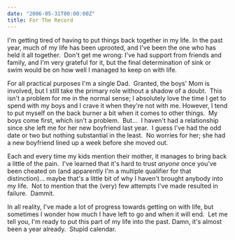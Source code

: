 ```yaml
---
date: "2006-05-31T00:00:00Z"
title: For The Record
---
```

I'm getting tired of having to put things back together in my life.
In the past year, much of my life has been uprooted, and I've been the one who has held it all together.  Don't get me wrong: I've had support from friends and family, and I'm very grateful for it, but the final determination of sink or swim would be on how well I managed to keep on with life.

For all practical purposes I'm a single Dad.  Granted, the boys' Mom is involved, but I still take the primary role without a shadow of a doubt.  This isn't a problem for me in the normal sense; I absolutely love the time I get to spend with my boys and I crave it when they're not with me.
However, I tend to put myself on the back burner a bit when it comes to other things.  My boys come first, which isn't a problem.  But...  I haven't had a relationship since she left me for her new boyfriend last year.  I guess I've had the odd date or two but nothing substantial in the least.  No worries for her; she had a new boyfriend lined up a week before she moved out.

Each and every time my kids mention their mother, it manages to bring back a little of the pain.  I've learned that it's hard to trust *anyone* once you've been cheated on (and apparently I'm a multiple qualifier for that distinction)... maybe that's a little bit of why I haven't brought anybody into my life.  Not to mention that the (very) few attempts I've made resulted in failure.  Dammit.

In all reality, I've made a lot of progress towards getting on with life, but sometimes I wonder how much I have left to go and when it will end.  Let me tell you, I'm ready to put this part of my life into the past.
Damn, it's almost been a year already.  Stupid calendar.
